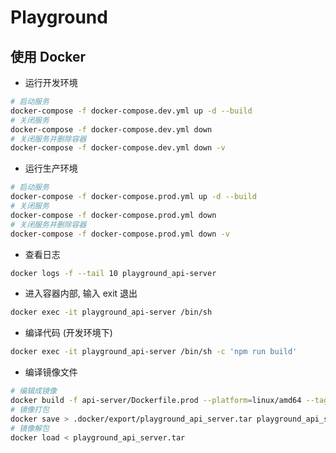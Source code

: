# Playground



## 使用 Docker

- 运行开发环境

```bash
# 启动服务
docker-compose -f docker-compose.dev.yml up -d --build
# 关闭服务
docker-compose -f docker-compose.dev.yml down
# 关闭服务并删除容器
docker-compose -f docker-compose.dev.yml down -v
```

- 运行生产环境

```bash
# 启动服务
docker-compose -f docker-compose.prod.yml up -d --build
# 关闭服务
docker-compose -f docker-compose.prod.yml down
# 关闭服务并删除容器
docker-compose -f docker-compose.prod.yml down -v
```

- 查看日志

```bash
docker logs -f --tail 10 playground_api-server
```

- 进入容器内部, 输入 exit 退出

```bash
docker exec -it playground_api-server /bin/sh
```

- 编译代码 (开发环境下)

```bash
docker exec -it playground_api-server /bin/sh -c 'npm run build'
```

- 编译镜像文件

```bash
# 编辑成镜像
docker build -f api-server/Dockerfile.prod --platform=linux/amd64 --tag playground_api_server:latest .
# 镜像打包
docker save > .docker/export/playground_api_server.tar playground_api_server:latest
# 镜像解包
docker load < playground_api_server.tar
```